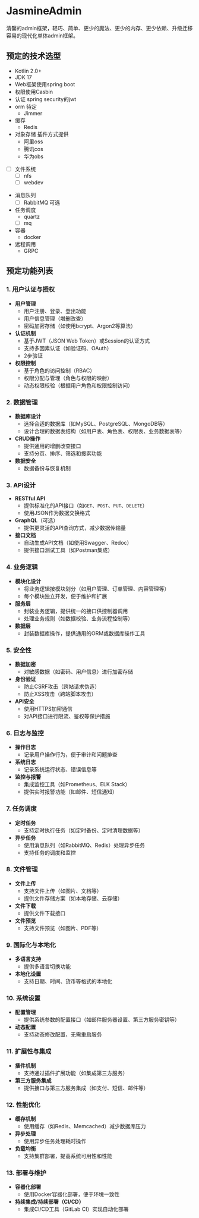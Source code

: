 # JasmineAdmin
清馨的admin框架，轻巧、简单、更少的魔法、更少的内存、更少依赖、升级迁移容易的现代化单体admin框架。

## 预定的技术选型
- Kotlin 2.0+
- JDK 17
- Web框架使用spring boot
- 权限使用Casbin
- 认证 spring security的jwt
- orm 待定
  - Jimmer
- 缓存
  - Redis
- 对象存储 插件方式提供
  - 阿里oss
  - 腾讯cos
  - 华为obs
- [ ] 文件系统
  - [ ] nfs
  - [ ] webdev
- 消息队列
  - [ ] RabbitMQ 可选
- 任务调度
  - quartz
  - [ ] mq
- 容器
  - docker
- 远程调用
  - GRPC 
## 预定功能列表

### 1. 用户认证与授权
- **用户管理**
  - 用户注册、登录、登出功能
  - 用户信息管理（增删改查）
  - 密码加密存储（如使用bcrypt、Argon2等算法）
- **认证机制**
  - 基于JWT（JSON Web Token）或Session的认证方式
  - 支持多因素认证（如验证码、OAuth）
  - 2步验证
- **权限控制**
  - 基于角色的访问控制（RBAC）
  - 权限分配与管理（角色与权限的映射）
  - 动态权限校验（根据用户角色和权限控制访问）

### 2. 数据管理
- **数据库设计**
  - 选择合适的数据库（如MySQL、PostgreSQL、MongoDB等）
  - 设计合理的数据表结构（如用户表、角色表、权限表、业务数据表等）
- **CRUD操作**
  - 提供通用的增删改查接口
  - 支持分页、排序、筛选和搜索功能
- **数据安全**
  - 数据备份与恢复机制

### 3. API设计
- **RESTful API**
  - 提供标准化的API接口（如`GET`、`POST`、`PUT`、`DELETE`）
  - 使用JSON作为数据交换格式
- **GraphQL**（可选）
  - 提供更灵活的API查询方式，减少数据传输量
- **接口文档**
  - 自动生成API文档（如使用Swagger、Redoc）
  - 提供接口测试工具（如Postman集成）

### 4. 业务逻辑
- **模块化设计**
  - 将业务逻辑按模块划分（如用户管理、订单管理、内容管理等）
  - 每个模块独立开发，便于维护和扩展
- **服务层**
  - 封装业务逻辑，提供统一的接口供控制器调用
  - 处理业务规则（如数据校验、业务流程控制等）
- **数据层**
  - 封装数据库操作，提供通用的ORM或数据库操作工具

### 5. 安全性
- **数据加密**
  - 对敏感数据（如密码、用户信息）进行加密存储
- **身份验证**
  - 防止CSRF攻击（跨站请求伪造）
  - 防止XSS攻击（跨站脚本攻击）
- **API安全**
  - 使用HTTPS加密通信
  - 对API接口进行限流、鉴权等保护措施

### 6. 日志与监控
- **操作日志**
  - 记录用户操作行为，便于审计和问题排查
- **系统日志**
  - 记录系统运行状态、错误信息等
- **监控与报警**
  - 集成监控工具（如Prometheus、ELK Stack）
  - 提供实时报警功能（如邮件、短信通知）

### 7. 任务调度
- **定时任务**
  - 支持定时执行任务（如定时备份、定时清理数据等）
- **异步任务**
  - 使用消息队列（如RabbitMQ、Redis）处理异步任务
  - 支持任务的调度和监控

### 8. 文件管理
- **文件上传**
  - 支持文件上传（如图片、文档等）
  - 提供文件存储方案（如本地存储、云存储）
- **文件下载**
  - 提供文件下载接口
- **文件预览**
  - 支持文件预览（如图片、PDF等）

### 9. 国际化与本地化
- **多语言支持**
  - 提供多语言切换功能
- **本地化设置**
  - 支持日期、时间、货币等格式的本地化

### 10. 系统设置
- **配置管理**
  - 提供系统参数的配置接口（如邮件服务器设置、第三方服务密钥等）
- **动态配置**
  - 支持动态修改配置，无需重启服务

### 11. 扩展性与集成
- **插件机制**
  - 支持通过插件扩展功能（如集成第三方服务）
- **第三方服务集成**
  - 提供接口与第三方服务集成（如支付、短信、邮件等）

### 12. 性能优化
- **缓存机制**
  - 使用缓存（如Redis、Memcached）减少数据库压力
- **异步处理**
  - 使用异步任务处理耗时操作
- **负载均衡**
  - 支持集群部署，提高系统可用性和性能

### 13. 部署与维护
- **容器化部署**
  - 使用Docker容器化部署，便于环境一致性
- **持续集成/持续部署（CI/CD）**
  - 集成CI/CD工具（GitLab CI）实现自动化部署
